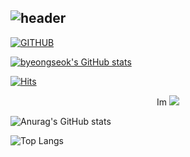 ###
<div align="left">
  
![header](https://capsule-render.vercel.app/api?type=waving&color=timeGradient&text=Welcome%20to%20byeongseok%20GitHub%20👋&animation=twinkling&fontSize=35&fontAlignY=40&fontAlign=70&height=250)
---
  
[![GITHUB](https://hits.seeyoufarm.com/api/count/incr/badge.svg?url=https%3A%2F%2Fgithub.com%2Fjiholee0&count_bg=%23F29494&title_bg=%232F2E2E&icon=github.svg&icon_color=%23FFFFFF&title=GITHUB&edge_flat=false)](https://github.com/byeongseokim)

[![byeongseok's GitHub stats](https://github-readme-stats.vercel.app/api?username=byeongseokim&include_all_commits=true&theme=nord&hide_border=true&count_private=true)](https://github.com/byeongseokim/github-readme-stats)

[![Hits](https://hits.seeyoufarm.com/api/count/incr/badge.svg?url=https%3A%2F%2Fgithub.com%2Fbyeongseokim&count_bg=%2300B8FF&title_bg=%23CFFFA5&icon=java.svg&icon_color=%23FFFFFF&title=MyGitHub+Hit&edge_flat=false)](https://hits.seeyoufarm.com)

<div align="center">Im <img src="https://img.shields.io/badge/byeongseok-skyblue?style=plastic&logo=apachespark&logoColor=F9DC3E"/></div>

![Anurag's GitHub stats](https://github-readme-stats.vercel.app/api?username=byeongseokim&show_icons=true&theme=buefy)

![Top Langs](https://github-readme-stats.vercel.app/api/top-langs/?username=byeongseokim&layout=compact&theme=buefy)


<!--
**byeongseokim/byeongseokim** is a ✨ _special_ ✨ repository because its `README.md` (this file) appears on your GitHub profile.

Here are some ideas to get you started:
- 🔭 I’m currently working on ...
- 🌱 I’m currently learning ...
- 👯 I’m looking to collaborate on ...
- 🤔 I’m looking for help with ...
- 💬 Ask me about ...
- 📫 How to reach me: ...
- 😄 Pronouns: ...
- ⚡ Fun fact: ...
-->
